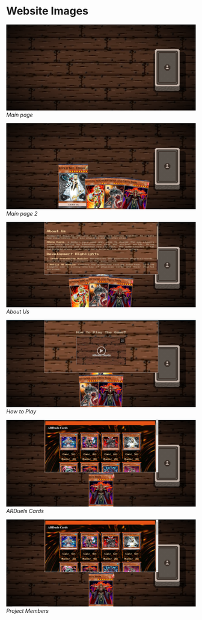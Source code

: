 # Website Images

![1. Image](screenshots/1.png)
*Main page*

![2. Image](screenshots/2.png)
*Main page 2*

![3. Image](screenshots/3.png)
*About Us*

![4. Image](screenshots/4.png)
*How to Play*

![5. Image](screenshots/5.png)
*ARDuels Cards*

![6. Image](screenshots/5.png)
*Project Members*
